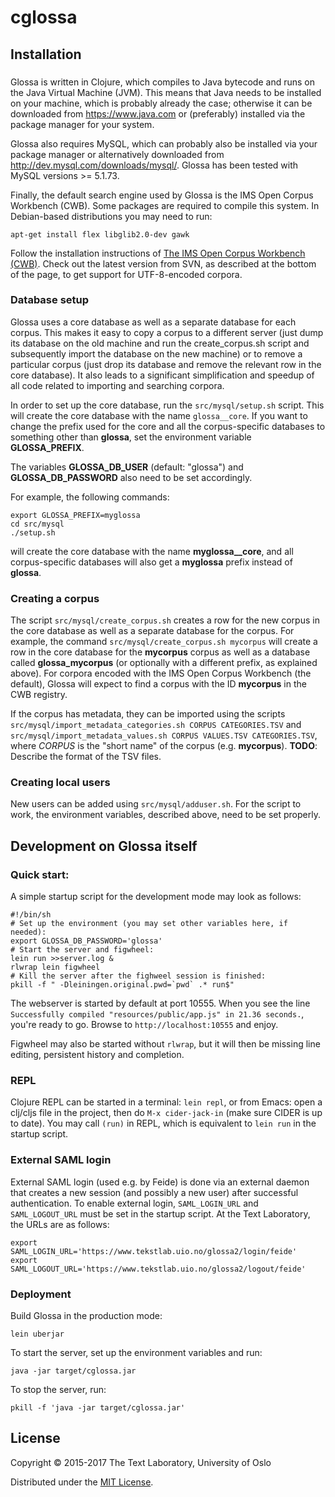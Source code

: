 # cglossa

## Installation
### 
Glossa is written in Clojure, which compiles to Java bytecode and runs on the 
Java Virtual Machine (JVM). This means that Java needs to be installed on your
machine, which is probably already the case;  otherwise it can be downloaded from
https://www.java.com or (preferably) installed via the package manager for your system.

Glossa also requires MySQL, which can probably also be installed via your package
manager or alternatively downloaded from http://dev.mysql.com/downloads/mysql/.
Glossa has been tested with MySQL versions >= 5.1.73.

Finally, the default search engine used by Glossa is the IMS Open Corpus Workbench 
(CWB). Some packages are required to compile this system. In Debian-based distributions 
you may need to run:

    apt-get install flex libglib2.0-dev gawk

Follow the installation instructions of [The IMS Open Corpus Workbench
(CWB)](http://cwb.sourceforge.net/download.php#svn). Check out the latest
version from SVN, as described at the bottom of the page, to get support for
UTF-8-encoded corpora.

### Database setup
Glossa uses a core database as well as a separate database for each corpus.
This makes it easy to copy a corpus to a different server (just dump its database 
on the old machine and run the create_corpus.sh script and subsequently import the 
database on the new machine) or to remove a particular corpus (just drop its database
and remove the relevant row in the core database). It also leads to a significant
simplification and speedup of all code related to importing and searching corpora.

In order to set up the core database, run the `src/mysql/setup.sh` script. This
will create the core database with the name `glossa__core`. If you want to change
the prefix used for the core and all the corpus-specific databases to something
other than **glossa**, set the environment variable **GLOSSA_PREFIX**.

The variables **GLOSSA_DB_USER** (default: "glossa") and **GLOSSA_DB_PASSWORD**
also need to be set accordingly.

For example, the following commands:

    export GLOSSA_PREFIX=myglossa
    cd src/mysql
    ./setup.sh

will create the core database with the name **myglossa__core**, and all corpus-specific databases
will also get a **myglossa** prefix instead of **glossa**.

### Creating a corpus
The script `src/mysql/create_corpus.sh` creates a row for the new corpus in the
core database as well as a separate database for the corpus. For example, the command
`src/mysql/create_corpus.sh mycorpus` will create a row in the core database for
the **mycorpus** corpus as well as a database called **glossa_mycorpus** (or optionally with
a different prefix, as explained above). For corpora encoded with the IMS Open Corpus 
Workbench (the default), Glossa will expect to find a corpus with the ID **mycorpus** in 
the CWB registry.

If the corpus has metadata, they can be imported using the scripts 
`src/mysql/import_metadata_categories.sh CORPUS CATEGORIES.TSV` and 
`src/mysql/import_metadata_values.sh CORPUS VALUES.TSV CATEGORIES.TSV`, where *CORPUS*
is the "short name" of the corpus (e.g. **mycorpus**). **TODO**: Describe the format
of the TSV files.

### Creating local users
New users can be added using `src/mysql/adduser.sh`. For the script to work,
the environment variables, described above, need to be set properly.

## Development on Glossa itself

### Quick start:
A simple startup script for the development mode may look as follows:

    #!/bin/sh
    # Set up the environment (you may set other variables here, if needed):
    export GLOSSA_DB_PASSWORD='glossa'
    # Start the server and figwheel:
    lein run >>server.log &
    rlwrap lein figwheel
    # Kill the server after the fighweel session is finished:
    pkill -f " -Dleiningen.original.pwd=`pwd` .* run$"

The webserver is started by default at port 10555. When you see the line
`Successfully compiled "resources/public/app.js" in 21.36 seconds.`, you're
ready to go. Browse to `http://localhost:10555` and enjoy.

Figwheel may also be started without `rlwrap`, but it will then be missing line
editing, persistent history and completion.

### REPL

Clojure REPL can be started in a terminal: `lein repl`, or from Emacs: open a
clj/cljs file in the project, then do `M-x cider-jack-in` (make sure
CIDER is up to date). You may call `(run)` in REPL, which is equivalent to
`lein run` in the startup script.

### External SAML login

External SAML login (used e.g. by Feide) is done via an external daemon that
creates a new session (and possibly a new user) after successful
authentication. To enable external login, `SAML_LOGIN_URL` and
`SAML_LOGOUT_URL` must be set in the startup script. At the Text Laboratory,
the URLs are as follows:

    export SAML_LOGIN_URL='https://www.tekstlab.uio.no/glossa2/login/feide'
    export SAML_LOGOUT_URL='https://www.tekstlab.uio.no/glossa2/logout/feide'

### Deployment

Build Glossa in the production mode:

    lein uberjar

To start the server, set up the environment variables and run:

    java -jar target/cglossa.jar

To stop the server, run:

    pkill -f 'java -jar target/cglossa.jar'

## License

Copyright © 2015-2017 The Text Laboratory, University of Oslo

Distributed under the <a href="http://www.opensource.org/licenses/MIT">MIT License</a>.
